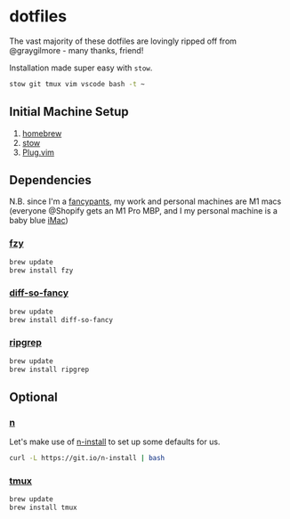 # dotfiles

The vast majority of these dotfiles are lovingly ripped off from @graygilmore - many thanks, friend!

Installation made super easy with `stow`.

```bash
stow git tmux vim vscode bash -t ~
```

## Initial Machine Setup

1. [homebrew](https://brew.sh/)
2. [stow](https://www.gnu.org/software/stow/manual/stow.html#Introduction)
3. [Plug.vim](https://github.com/junegunn/vim-plug)

## Dependencies

N.B. since I'm a [fancypants](https://media.giphy.com/media/3orieXKH4P732pAeCA/giphy.gif), my work and personal machines are M1 macs (everyone @Shopify gets an M1 Pro MBP, and I my personal machine is a baby blue [iMac](https://www.apple.com/ca/imac/))

### [fzy](https://github.com/jhawthorn/fzy)

```bash
brew update
brew install fzy
```

### [diff-so-fancy](https://github.com/so-fancy/diff-so-fancy)

```bash
brew update
brew install diff-so-fancy
```

### [ripgrep](https://github.com/BurntSushi/ripgrep)

```bash
brew update
brew install ripgrep
```

## Optional

### [n](https://github.com/tj/n)

Let's make use of [n-install](https://github.com/mklement0/n-install) to set up
some defaults for us.

```bash
curl -L https://git.io/n-install | bash
```

### [tmux](https://github.com/tmux/tmux)

```bash
brew update
brew install tmux
```
